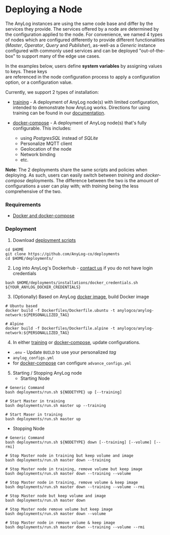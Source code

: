 # Deploying a Node

The AnyLog instances are using the same code base and differ by the services they provide. 
The services offered by a node are determined by the configuration applied to the node. 
For convenience, we named 4 types of nodes which are configured differently to provide different functionalities
(_Master_, _Operator_, _Query_ and _Publisher_), as-well-as a _Generic_ instance configured with commonly used
services and can be deployed "out-of-the-box" to support many of the edge use cases. 

In the examples below, users define **system variables** by assigning values to keys. These keys  
are referenced in the node configuration process to apply a configuration option, or a configuration value.

Currently, we support 2 types of installation: 

* [training](training/) - A deployment of AnyLog node(s) with limited configuration, intended to demonstrate how 
AnyLog works. Directions for using training can be found in our [documentation](https://github.com/AnyLog-co/documentation/tree/master/training).

* [docker-compose](docker-compose/) - A deployment of AnyLog node(s) that's fully configurable. This includes: 
  * using _PostgresSQL_ instead of _SQLite_ 
  * Personalize MQTT client 
  * Geolocation of the node
  * Network binding 
  * etc. 

**Note**: The 2 deployments share the same  scripts and policies when deploying. As such, users can easily switch between
_training_ and _docker-compose_ deployments. The difference between the two is the amount of configurations a user can 
play with; with _training_ being the less comprehensive of the two. 

### Requirements
* [Docker and docker-compose](https://docs.docker.com/engine/install/)

### Deployment
1. Download [deployment scripts](https://github.com/AnyLog-co/deployments)
```shell
cd $HOME
git clone https://github.com/AnyLog-co/deployments
cd $HOME/deployments/
```

2. Log into AnyLog's Dockerhub - [contact us](mailto:info@anylog.co) if you do not have login credentials
```shell
bash $HOME/deployments/installations/docker_credentials.sh ${YOUR_ANYLOG_DOCKER_CREDENTIALS}
```

3. (Optionally) Based on AnyLog [docker image](https://github.com/AnyLog-co/documentation/blob/master/docker%20image.md),
build Docker image 
```shell
# Ubuntu based 
docker build -f Dockerfiles/Dockerfile.ubuntu -t anylogco/anylog-network:${PERSONALLIZED_TAG} 

# Alpine   
docker build -f Dockerfiles/Dockerfile.alpine -t anylogco/anylog-network:${PERSONALLIZED_TAG}
```

4. In either [training](training) or [docker-compose](docker-compose), update configurations.  
* `.env` - Update `BUILD` to use your personalized _tag_ 
* `anylog_configs.yml` 
* for [docker-compose](docker-compose) can configure `advance_configs.yml`


5. Starting / Stopping AnyLog node
   * Starting Node
```shell
# Generic Command
bash deployments/run.sh ${NODETYPE} up [--training]

# Start Master in training  
bash deployments/run.sh master up --training

# Start Maser in training 
bash deployments/run.sh master up
```
  * Stopping Node 
```shell
# Generic Command
bash deployments/run.sh ${NODETYPE} down [--training] [--volume] [--rmi]

# Stop Master node in training but keep volume and image
bash deployments/run.sh master down --training

# Stop Master node in training, remove volume but keep image
bash deployments/run.sh master down --training --volume

# Stop Master node in training, remove volume & keep image
bash deployments/run.sh master down --training --volume --rmi

# Stop Master node but keep volume and image
bash deployments/run.sh master down

# Stop Master node remove volume but keep image
bash deployments/run.sh master down --volume

# Stop Master node in remove volume & keep image
bash deployments/run.sh master down --training --volume --rmi
```
